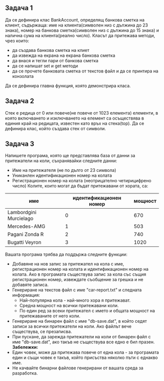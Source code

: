 ## Задача 1
Да се дефинира клас BankAccount, определящ банкова сметка на клиент, съдържаща: име на клиента(символен низ с дължина до 23 знака), 
номер на банкова сметка(символен низ с дължина до 15 знака) и налична сума на клиента(реално число). Класът да притежава методи, чрез които:
- да създава банкова сметка на клиет
- да извежда на екрана на екрана банкова сметка
- да внася и тегли пари от банкова сметка
- да се напишат set и get методи
- да се прочете банковата сметка от текстов файл и да се принтира на конзолата <br/>

Да се дефинира главна функция, която демонстрира класа.

## Задача 2
Стек е редица от 0 или повече(не повече от 1023 елемента) елементи, в която включването и изключването на елемент са 
осъществява в единия край на редицата, известен като връх на стека(top).
Да се дефинира клас, който създава стек от символи.

## Задача 3
Напишете програма, която ще представлява база от данни за
притежатели на коли, съхранявайки следните данни:
- Име на притежателя (не по дълго от 23 символа)
- Униканлен идентификационен номер на колата
- Регистрационен номер на колата (неотрицателно четирицифрено число)
Колите, които могат да бъдат притежавани от хората, са:

| име                    | идентификационен номер | мощност |
| ---------------------- | ---------------------- | ------- |
| Lambordgini Murcielago | 0                      | 670     |
| Mercedes-AMG           | 1                      | 503     |
| Pagani Zonda R         | 2                      | 740     |
| Bugatti Veyron         | 3                      | 1020    |

Вашата програма трябва да поддържа следните функции:
- Добавяне на нов запис за притежател на кола с име, регистрационен номер на
колата и идентификационен номер на колата. Ако в програмата съществува
запис за кола със същия регистрационен номер, извеждате съобщение за
грешка и не добавяте записа.
- Генериране на текстов файл с име "car-report.txt" и следната информация:
  - Най-популярна кола - най-много хора я притежават.
  - Средна мощност на всички притежавани коли.
  - По един ред за всеки притежател с името и общата мощност на
притежаваните от него коли.
- Генериране на бинарен файл с име "db-save.dat", в който седят записи за
всички притежатели на коли. Ако файлът вече съществува, се презаписва.
- При пускане, да зарежда притежатели на коли от бинарен файл с име
"db-save.dat", ако такъв не съществува все едно е бил празен.<br/>
**Забележки:**
- Един човек, може да притежава повече от една кола - за програмата един и
същи човек е такъв, който присъства няколко пъти с еднакво име.
- Не качвайте бинарни файлове генерирани от вашата среда за разработка.

